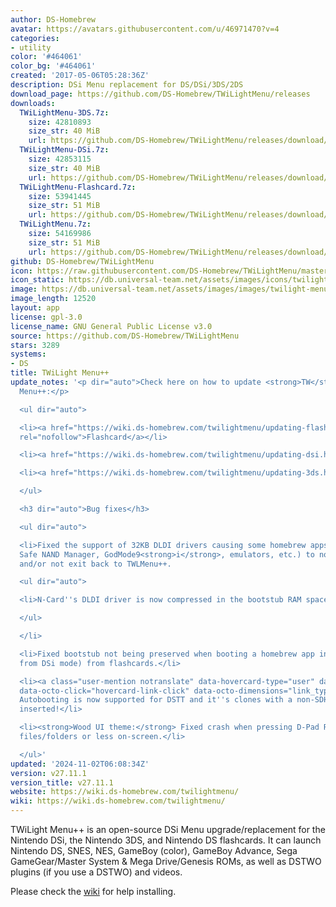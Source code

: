```yaml
---
author: DS-Homebrew
avatar: https://avatars.githubusercontent.com/u/46971470?v=4
categories:
- utility
color: '#464061'
color_bg: '#464061'
created: '2017-05-06T05:28:36Z'
description: DSi Menu replacement for DS/DSi/3DS/2DS
download_page: https://github.com/DS-Homebrew/TWiLightMenu/releases
downloads:
  TWiLightMenu-3DS.7z:
    size: 42810893
    size_str: 40 MiB
    url: https://github.com/DS-Homebrew/TWiLightMenu/releases/download/v27.11.1/TWiLightMenu-3DS.7z
  TWiLightMenu-DSi.7z:
    size: 42853115
    size_str: 40 MiB
    url: https://github.com/DS-Homebrew/TWiLightMenu/releases/download/v27.11.1/TWiLightMenu-DSi.7z
  TWiLightMenu-Flashcard.7z:
    size: 53941445
    size_str: 51 MiB
    url: https://github.com/DS-Homebrew/TWiLightMenu/releases/download/v27.11.1/TWiLightMenu-Flashcard.7z
  TWiLightMenu.7z:
    size: 54169986
    size_str: 51 MiB
    url: https://github.com/DS-Homebrew/TWiLightMenu/releases/download/v27.11.1/TWiLightMenu.7z
github: DS-Homebrew/TWiLightMenu
icon: https://raw.githubusercontent.com/DS-Homebrew/TWiLightMenu/master/booter/Twilight%2B%2B-animated%20icon-fix.gif
icon_static: https://db.universal-team.net/assets/images/icons/twilight-menu.png
image: https://db.universal-team.net/assets/images/images/twilight-menu.png
image_length: 12520
layout: app
license: gpl-3.0
license_name: GNU General Public License v3.0
source: https://github.com/DS-Homebrew/TWiLightMenu
stars: 3289
systems:
- DS
title: TWiLight Menu++
update_notes: '<p dir="auto">Check here on how to update <strong>TW</strong>i<strong>L</strong>ight
  Menu++:</p>

  <ul dir="auto">

  <li><a href="https://wiki.ds-homebrew.com/twilightmenu/updating-flashcard.html"
  rel="nofollow">Flashcard</a></li>

  <li><a href="https://wiki.ds-homebrew.com/twilightmenu/updating-dsi.html" rel="nofollow">DSi</a></li>

  <li><a href="https://wiki.ds-homebrew.com/twilightmenu/updating-3ds.html" rel="nofollow">3DS</a></li>

  </ul>

  <h3 dir="auto">Bug fixes</h3>

  <ul dir="auto">

  <li>Fixed the support of 32KB DLDI drivers causing some homebrew apps (ex. dumpTool,
  Safe NAND Manager, GodMode9<strong>i</strong>, emulators, etc.) to not work correctly
  and/or not exit back to TWLMenu++.

  <ul dir="auto">

  <li>N-Card''s DLDI driver is now compressed in the bootstub RAM space.</li>

  </ul>

  </li>

  <li>Fixed bootstub not being preserved when booting a homebrew app in DS mode (switched
  from DSi mode) from flashcards.</li>

  <li><a class="user-mention notranslate" data-hovercard-type="user" data-hovercard-url="/users/lifehackerhansol/hovercard"
  data-octo-click="hovercard-link-click" data-octo-dimensions="link_type:self" href="https://github.com/lifehackerhansol">@lifehackerhansol</a>:
  Autobooting is now supported for DSTT and it''s clones with a non-SDHC microSD card
  inserted!</li>

  <li><strong>Wood UI theme:</strong> Fixed crash when pressing D-Pad Right with 2
  files/folders or less on-screen.</li>

  </ul>'
updated: '2024-11-02T06:08:34Z'
version: v27.11.1
version_title: v27.11.1
website: https://wiki.ds-homebrew.com/twilightmenu/
wiki: https://wiki.ds-homebrew.com/twilightmenu/
---
```

TWiLight Menu++ is an open-source DSi Menu upgrade/replacement for the Nintendo DSi, the Nintendo 3DS, and Nintendo DS flashcards. It can launch Nintendo DS, SNES, NES, GameBoy (color), GameBoy Advance, Sega GameGear/Master System & Mega Drive/Genesis ROMs, as well as DSTWO plugins (if you use a DSTWO) and videos.

Please check the [wiki](https://wiki.ds-homebrew.com/twilightmenu/) for help installing.